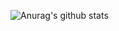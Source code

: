 ![Anurag's github stats](https://github-readme-stats.vercel.app/api?username=Ryo-cool&show_icons=true&theme=cobalt)
